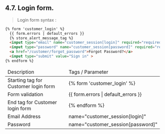 ## 4.7. Login form.

> Login form syntax :

```html
{% form 'customer_login' %}
  {{ form.errors | default_errors }}
  {% store_alert_message_tag %}
  <input type="email" name="customer_session[login]" required="required"  placeholder="Email Address" />
  <input type="password" name="customer_session[password]" required="required"  placeholder="Password" />
  <a href="/customer/forgot_password">Forgot Password?</a>
  <input type="submit" value="Sign in" >
{% endform %}
```

<table>
	<thead>
		<td>Description</td>
		<td>Tags / Parameter</td>
	</thead>
	<tbody>
		<tr>
			<td>Starting tag for Customer login form</td>
			<td>{% form 'customer_login' %}</td>
		</tr>
		<tr>
			<td>Form validation</td>
			<td>{{ form.errors | default_errors }}</td>
		</tr>
		<tr>
			<td>End tag for Customer login form</td>
			<td>{% endform %}</td>
		</tr>
		<tr>
			<td>Email Address</td>
			<td>name="customer_session[login]"</td>
		</tr>
		<tr>
			<td>Password</td>
			<td>name="customer_session[password]"</td>
		</tr>
	</tbody>
</table>